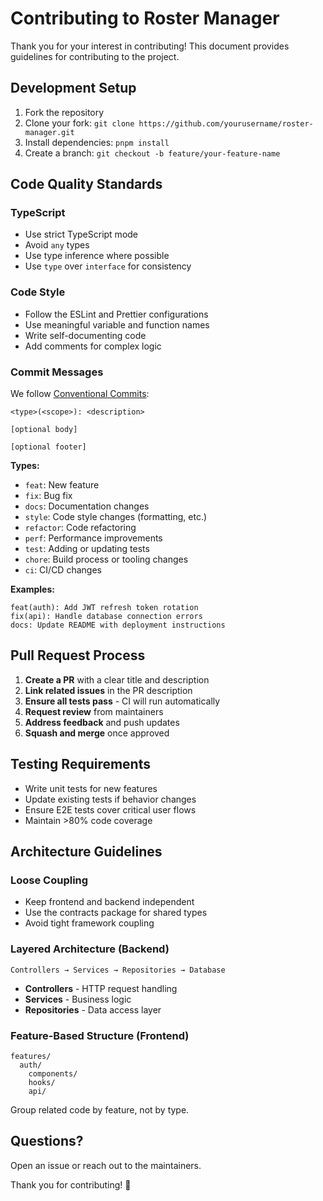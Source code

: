 # Contributing to Roster Manager

Thank you for your interest in contributing! This document provides guidelines for contributing to the project.

## Development Setup

1. Fork the repository
2. Clone your fork: `git clone https://github.com/yourusername/roster-manager.git`
3. Install dependencies: `pnpm install`
4. Create a branch: `git checkout -b feature/your-feature-name`

## Code Quality Standards

### TypeScript

- Use strict TypeScript mode
- Avoid `any` types
- Use type inference where possible
- Use `type` over `interface` for consistency

### Code Style

- Follow the ESLint and Prettier configurations
- Use meaningful variable and function names
- Write self-documenting code
- Add comments for complex logic

### Commit Messages

We follow [Conventional Commits](https://www.conventionalcommits.org/):

```
<type>(<scope>): <description>

[optional body]

[optional footer]
```

**Types:**
- `feat`: New feature
- `fix`: Bug fix
- `docs`: Documentation changes
- `style`: Code style changes (formatting, etc.)
- `refactor`: Code refactoring
- `perf`: Performance improvements
- `test`: Adding or updating tests
- `chore`: Build process or tooling changes
- `ci`: CI/CD changes

**Examples:**
```
feat(auth): Add JWT refresh token rotation
fix(api): Handle database connection errors
docs: Update README with deployment instructions
```

## Pull Request Process

1. **Create a PR** with a clear title and description
2. **Link related issues** in the PR description
3. **Ensure all tests pass** - CI will run automatically
4. **Request review** from maintainers
5. **Address feedback** and push updates
6. **Squash and merge** once approved

## Testing Requirements

- Write unit tests for new features
- Update existing tests if behavior changes
- Ensure E2E tests cover critical user flows
- Maintain >80% code coverage

## Architecture Guidelines

### Loose Coupling

- Keep frontend and backend independent
- Use the contracts package for shared types
- Avoid tight framework coupling

### Layered Architecture (Backend)

```
Controllers → Services → Repositories → Database
```

- **Controllers** - HTTP request handling
- **Services** - Business logic
- **Repositories** - Data access layer

### Feature-Based Structure (Frontend)

```
features/
  auth/
    components/
    hooks/
    api/
```

Group related code by feature, not by type.

## Questions?

Open an issue or reach out to the maintainers.

Thank you for contributing! 🎉

